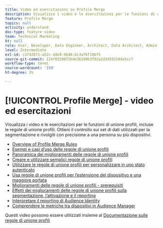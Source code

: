 ```yaml
---
title: Video ed esercitazioni su Profile Merge
description: Visualizza i video e le esercitazioni per le funzioni di unione profili, incluse le regole di unione profili. Ottieni il controllo sui set di dati utilizzati per la segmentazione e rivolgiti con precisione a una persona su più dispositivi.
feature: Profile Merge
topics: null
activity: understand
doc-type: feature video
team: Technical Marketing
kt: null
role: User, Developer, Data Engineer, Architect, Data Architect, Admin, Leader
level: Intermediate
exl-id: c3742871-a52c-4de9-9648-bc3afbf19bf5
source-git-commit: 124f03208f2b4e3b109b3f02a2d3d59210da5cc7
workflow-type: tm+mt
source-wordcount: '159'
ht-degree: 3%

---
```


# [!UICONTROL Profile Merge] - video ed esercitazioni

Visualizza i video e le esercitazioni per le funzioni di unione profili, incluse le regole di unione profili. Ottieni il controllo sui set di dati utilizzati per la segmentazione e rivolgiti con precisione a una persona su più dispositivi.

* [Overview of Profile Merge Rules](overview-of-profile-merge-rules.md)
* [Esempi e casi d’uso delle regole di unione profili](profile-merge-rule-examples-and-use-cases.md)
* [Panoramica dei miglioramenti delle regole di unione profili](overview-of-profile-merge-rule-enhancements.md)
* [Creare e utilizzare semplici regole di unione profili](creating-and-using-simple-profile-merge-rules.md)
* [Utilizzare le regole di unione profili per personalizzare in uno stato autenticato](using-profile-merge-rules-to-personalize-in-an-authenticated-state.md)
* [Usa regole di unione profili per l’estensione del dispositivo e una maggiore portata](using-profile-merge-rules-for-device-extension-and-increased-reach.md)
* [Miglioramenti delle regole di unione profili - prerequisiti](profile-merge-rule-enhancements-pre-requisites.md)
* [Effetti dei miglioramenti delle regole di unione profili sulla segmentazione, l’attivazione e il reporting](how-profile-merge-rule-enhancements-impact-segmentation-activation-and-reporting.md)
* [Interpretare il reporting di Audience Identity](interpret-audience-identity-reporting.md)
* [Comprendere le metriche tra dispositivi in Audience Manager](understanding-cross-device-metrics-in-audience-manager.md)

Questi video possono essere utilizzati insieme al [Documentazione sulle regole di unione profili](https://experienceleague.adobe.com/docs/audience-manager/user-guide/features/profile-merge-rules/merge-rules-overview.html)
